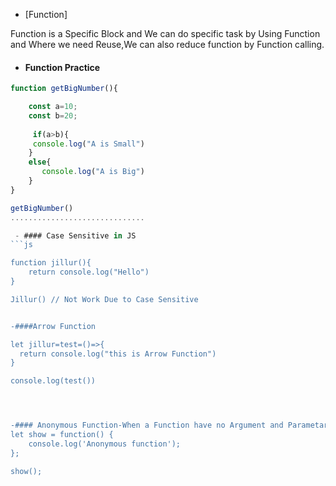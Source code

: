 - [Function]

Function is a Specific Block and We can do specific task by Using Function and Where we need Reuse,We can also reduce function by Function calling.

- #### Function Practice
```js
function getBigNumber(){

    const a=10;
    const b=20;
    
     if(a>b){
     console.log("A is Small")
    }
    else{
       console.log("A is Big")
    }
}

getBigNumber()
..............................

 - #### Case Sensitive in JS
```js

function jillur(){
    return console.log("Hello")
}

Jillur() // Not Work Due to Case Sensitive


-####Arrow Function

let jillur=test=()=>{
  return console.log("this is Arrow Function")
}

console.log(test())




-#### Anonymous Function-When a Function have no Argument and Parametar we can called it Anonymous Function
let show = function() {
    console.log('Anonymous function');
};

show();
